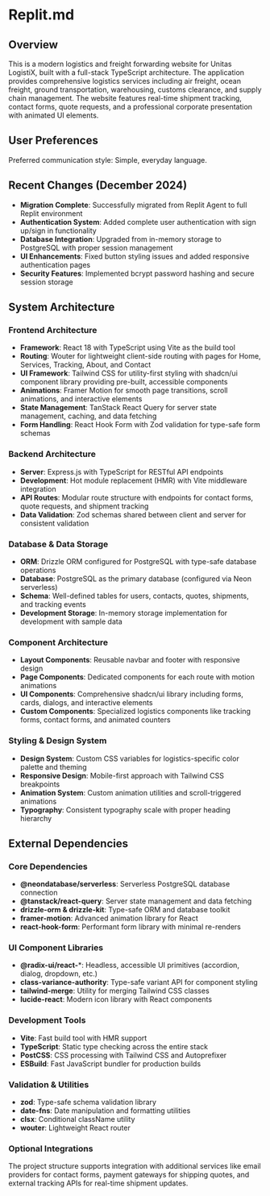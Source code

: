 # Replit.md

## Overview

This is a modern logistics and freight forwarding website for Unitas LogistiX, built with a full-stack TypeScript architecture. The application provides comprehensive logistics services including air freight, ocean freight, ground transportation, warehousing, customs clearance, and supply chain management. The website features real-time shipment tracking, contact forms, quote requests, and a professional corporate presentation with animated UI elements.

## User Preferences

Preferred communication style: Simple, everyday language.

## Recent Changes (December 2024)

- **Migration Complete**: Successfully migrated from Replit Agent to full Replit environment
- **Authentication System**: Added complete user authentication with sign up/sign in functionality
- **Database Integration**: Upgraded from in-memory storage to PostgreSQL with proper session management
- **UI Enhancements**: Fixed button styling issues and added responsive authentication pages
- **Security Features**: Implemented bcrypt password hashing and secure session storage

## System Architecture

### Frontend Architecture
- **Framework**: React 18 with TypeScript using Vite as the build tool
- **Routing**: Wouter for lightweight client-side routing with pages for Home, Services, Tracking, About, and Contact
- **UI Framework**: Tailwind CSS for utility-first styling with shadcn/ui component library providing pre-built, accessible components
- **Animations**: Framer Motion for smooth page transitions, scroll animations, and interactive elements
- **State Management**: TanStack React Query for server state management, caching, and data fetching
- **Form Handling**: React Hook Form with Zod validation for type-safe form schemas

### Backend Architecture
- **Server**: Express.js with TypeScript for RESTful API endpoints
- **Development**: Hot module replacement (HMR) with Vite middleware integration
- **API Routes**: Modular route structure with endpoints for contact forms, quote requests, and shipment tracking
- **Data Validation**: Zod schemas shared between client and server for consistent validation

### Database & Data Storage
- **ORM**: Drizzle ORM configured for PostgreSQL with type-safe database operations
- **Database**: PostgreSQL as the primary database (configured via Neon serverless)
- **Schema**: Well-defined tables for users, contacts, quotes, shipments, and tracking events
- **Development Storage**: In-memory storage implementation for development with sample data

### Component Architecture
- **Layout Components**: Reusable navbar and footer with responsive design
- **Page Components**: Dedicated components for each route with motion animations
- **UI Components**: Comprehensive shadcn/ui library including forms, cards, dialogs, and interactive elements
- **Custom Components**: Specialized logistics components like tracking forms, contact forms, and animated counters

### Styling & Design System
- **Design System**: Custom CSS variables for logistics-specific color palette and theming
- **Responsive Design**: Mobile-first approach with Tailwind CSS breakpoints
- **Animation System**: Custom animation utilities and scroll-triggered animations
- **Typography**: Consistent typography scale with proper heading hierarchy

## External Dependencies

### Core Dependencies
- **@neondatabase/serverless**: Serverless PostgreSQL database connection
- **@tanstack/react-query**: Server state management and data fetching
- **drizzle-orm & drizzle-kit**: Type-safe ORM and database toolkit
- **framer-motion**: Advanced animation library for React
- **react-hook-form**: Performant form library with minimal re-renders

### UI Component Libraries
- **@radix-ui/react-***: Headless, accessible UI primitives (accordion, dialog, dropdown, etc.)
- **class-variance-authority**: Type-safe variant API for component styling
- **tailwind-merge**: Utility for merging Tailwind CSS classes
- **lucide-react**: Modern icon library with React components

### Development Tools
- **Vite**: Fast build tool with HMR support
- **TypeScript**: Static type checking across the entire stack
- **PostCSS**: CSS processing with Tailwind CSS and Autoprefixer
- **ESBuild**: Fast JavaScript bundler for production builds

### Validation & Utilities
- **zod**: Type-safe schema validation library
- **date-fns**: Date manipulation and formatting utilities
- **clsx**: Conditional className utility
- **wouter**: Lightweight React router

### Optional Integrations
The project structure supports integration with additional services like email providers for contact forms, payment gateways for shipping quotes, and external tracking APIs for real-time shipment updates.